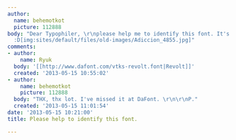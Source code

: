 ```yaml
---
author:
  name: behemotkot
  picture: 112888
body: "Dear Typophiler, \r\nplease help me to identify this font. It's all initials.\r\n\r\n\r\nThanks.
  :D[img:sites/default/files/old-images/Adiccion_4855.jpg]"
comments:
- author:
    name: Ryuk
  body: '[[http://www.dafont.com/vtks-revolt.font|Revolt]]'
  created: '2013-05-15 10:55:02'
- author:
    name: behemotkot
    picture: 112888
  body: "THX, thx lot. I've missed it at DaFont. \r\n\r\nP."
  created: '2013-05-15 11:01:54'
date: '2013-05-15 10:21:00'
title: Please help to identify this font.

---
```

